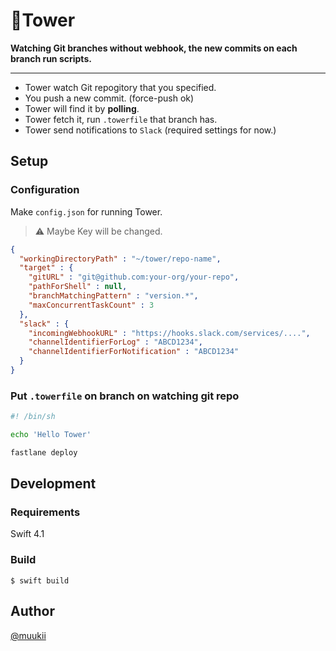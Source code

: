 # 🗼Tower

**Watching Git branches without webhook, the new commits on each branch run scripts.**

---

- Tower watch Git repogitory that you specified.
- You push a new commit. (force-push ok)
- Tower will find it by **polling**.
- Tower fetch it, run `.towerfile` that branch has.
- Tower send notifications to `Slack` (required settings for now.)

## Setup

### Configuration

Make `config.json` for running Tower.

> ⚠️ Maybe Key will be changed.

```json
{
  "workingDirectoryPath" : "~/tower/repo-name",
  "target" : {
    "gitURL" : "git@github.com:your-org/your-repo",
    "pathForShell" : null,
    "branchMatchingPattern" : "version.*",
    "maxConcurrentTaskCount" : 3
  },
  "slack" : {
    "incomingWebhookURL" : "https://hooks.slack.com/services/....",
    "channelIdentifierForLog" : "ABCD1234",
    "channelIdentifierForNotification" : "ABCD1234"
  }
}
```

### Put `.towerfile` on branch on watching git repo

```sh
#! /bin/sh

echo 'Hello Tower'

fastlane deploy
```

## Development

### Requirements

Swift 4.1

### Build

```
$ swift build
```

## Author

[@muukii](https://github.com/muukii)
